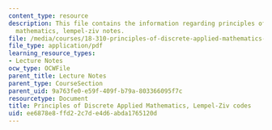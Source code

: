 ```yaml
---
content_type: resource
description: This file contains the information regarding principles of discrete applied
  mathematics, lempel-ziv notes.
file: /media/courses/18-310-principles-of-discrete-applied-mathematics-fall-2013/ee6878e8ffd22c7de4d6abda1765120d_MIT18_310F13_Ch20.pdf
file_type: application/pdf
learning_resource_types:
- Lecture Notes
ocw_type: OCWFile
parent_title: Lecture Notes
parent_type: CourseSection
parent_uid: 9a763fe0-e59f-409f-b79a-803366095f7c
resourcetype: Document
title: Principles of Discrete Applied Mathematics, Lempel-Ziv codes
uid: ee6878e8-ffd2-2c7d-e4d6-abda1765120d
---
```

